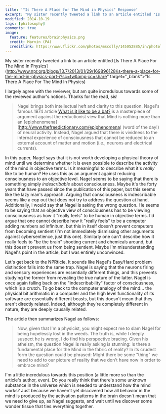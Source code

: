 ```yaml
---
title: '"Is There A Place for The Mind in Physics" Response'
excerpt: "My sister recently tweeted a link to an article entitled 'Is There A Place For The Mind In Physics'. I largely agree with the reviewer, but am quite incredulous towards some of the reviewed author's notions."
modified: 2014-10-19
tags: [philosophy]
comments: true
image:
  feature: features/brainphysics.png
  credit: Marvin (PA)
  creditlink: https://www.flickr.com/photos/mscolly/145052885/in/photolist-dPraP-2ofFHP-4oGsst-9HurQu-a9u4iM-2p7jC-sqEag-2wqRw-85RyN9-8uEpA7-sSHh-7Ddq1u-3gi2HQ-4VWrVN-hQijTp-69o7jd-avju3o-m9ma7-mci-5U57VE-tiumf-hRL5sR-iiAJ7K-bsQEBR-6dMnwX-e1LDHU-qz4rW-dRuyLN-e4MepZ-kZZGgB-EBWj1-eFo6RF-4qeYcY-6Cb7H-6JKTqE-5TZJd6-v9wJQ-ES5xL-eFud3b
---
```


My sister recently tweeted a link to an article entitled [Is There A Place For The Mind In Physics](http://www.npr.org/blogs/13.7/2013/01/29/169896128/is-there-a-place-for-the-mind-in-physics-part-i?sc=tw&amp;cc=share" target="_blank">"Is There A Place For The Mind In Physics)

I largely agree with the reviewer, but
am quite incredulous towards some of the reviewed author's
notions. Thanks for the read, sis!

>   Nagel brings both intellectual heft and clarity to this
    question. Nagel's famous 1974 article [What is it like to be a
    bat?](http://organizations.utep.edu/portals/1475/nagel_bat.pdf) is
    a masterpiece of argument against the reductionist view that Mind
    is nothing more than an [epiphenomena]
    (http://www.thefreedictionary.com/epiphenomena) (word
    of the day!) of neural activity. Instead, Nagel argued that there
    is vividness to the internal experience of consciousness that
    cannot be reduced to an external account of matter and motion
    (i.e., neurons and electrical currents).

In this paper, Nagel says that it is not worth developing a physical
theory of mind until we determine whether it is even possible to
describe the activity of the mind in objective terms. Is it meaningful
to describe what it's *really* like to be human? He uses this as an
argument against reducing consciousness to an objective level. Nagel
seems to be saying that there is something simply *indescribable*
about consciousness. Maybe it's the forty years that have passed since
the publication of this paper, but this seems like the lazy man's
approach. Arguing that consciousness is indescribable seems like a cop
out that does not try to address the question at hand. Additionally, I
would say that Nagel is asking the wrong question. He seems to be
saying that an objective view of consciousness has to be viewing
consciousness as how it "really feels" to be human in objective
terms. I'd argue that one cannot describe how it "really feels" to be
a computer adding numbers ad infinitum, but this in itself doesn't
prevent computers from becoming sentient (I'm not immediately
dismissing other arguments against cybersentience, just this
one). Similarly one can't describe how it really feels to "be the
brain" shooting current and chemicals around, but this doesn't prevent
us from being sentient. Maybe I'm misunderstanding Nagel's point in
the article, but I was entirely unconvinced. 

Let's get back to the NPRticle.
It sounds like Nagel's Easy/Hard problem distinction falls into the same trap.
Nagel is saying that the neurons firing and sensory experiences are
essentially different things, and this prevents studying the former
from revealing the true nature of the latter. 
Nagel is once again falling back on the "indescribability" factor of
consciousness, which is a crutch. To go back to the computer analogy
of the mind... the physical bit arithmatic in a computer and the high
level functionality of its software are essentially different beasts,
but this doesn't mean that they aren't directly related. Indeed,
although they're completely different in nature, they are deeply
causally related.

The article then summarizes Nagel as follows:

>   Now, given that I'm a physicist, you might expect me to slam
    Nagel for being hopelessly lost in the weeds. The truth is, while I
    deeply suspect he is wrong, I do find his perspective bracing. Given
    his atheism, the question Nagel is really asking is stunning: Is there
    a fundamental place for the Mind in the fabric of reality? In its
    crudest form the question could be phrased: Might there be some
    "thing" we need to add to our picture of reality that we don't have
    now in order to embrace mind?

I'm a little incredulous towards this position (a little more so than
the article's author, even). 
Do you really think that there's some unknown substance in the
universe which is needed to understand how the mind works? Just
because we haven't yet discovered how all behavior in the mind is
produced by the activation patterns in the brain doesn't mean that we
need to give up, as Nagel suggests, and wait until we discover some
wonder tissue that ties everything together.

